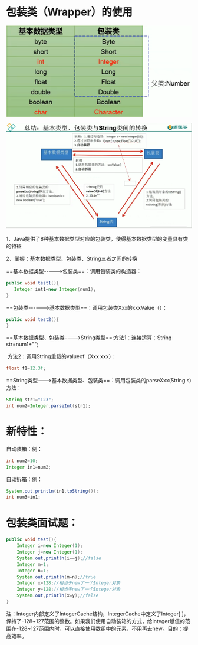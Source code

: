 # 包装类（Wrapper）的使用

![image-20220719102743376](%E5%8C%85%E8%A3%85%E7%B1%BB%EF%BC%88Wrapper%EF%BC%89%E7%9A%84%E4%BD%BF%E7%94%A8.assets/image-20220719102743376.png)

![image-20220719102746544](%E5%8C%85%E8%A3%85%E7%B1%BB%EF%BC%88Wrapper%EF%BC%89%E7%9A%84%E4%BD%BF%E7%94%A8.assets/image-20220719102746544.png)

1、Java提供了8种基本数据类型对应的包装类，使得基本数据类型的变量具有类的特征

2、掌握：基本数据类型、包装类、String三者之间的转换

==基本数据类型----->包装类==：调用包装类的构造器：

```java
public void test1(){																		    int num1=10;
   Integer int1=new Integer(num1);															
}
```
==包装类------>基本数据类型==：调用包装类Xxx的xxxValue（）：

```java
public void test2(){																			    Integer in1=new Integer(12);																int i1=int1.intValue();																		System.out.println("i1+1")											
}
```
==基本数据类型、包装类---->String类型==:方法1：连接运算：String  str=num1+"";

​								 方法2：调用String重载的valueof（Xxx xxx）：

```java
float f1=12.3f;																				String str2=String.valueof(f1);
```
==String类型--->基本数据类型、包装类==：调用包装类的parseXxx(String s)方法：

```java
String str1="123";
int num2=Integer.parseInt(str1);
```
# 新特性：
自动装箱：例：

```java
int num2=10;
Integer in1=num2;
```
自动拆箱：例：

```java
System.out.println(in1.toString());
int num3=in1;
```
# 包装类面试题：
```java
public void test(){
	Integer i=new Integer(1);
	Integer j=new Integer(1);
	System.out,println(i==j);//false
	Integer m=1;
	Integer n=1;
	System.out,println(m=n);//true
	Integer x=128;//相当于new了一个Integer对象
	Integer y=128;//相当于new了一个Integer对象
	System.out,println(x=y);//false
}
```
注：Integer内部定义了IntegerCache结构，IntegerCache中定义了Integer\[ \]，保持了-128\~127范围的整数。如果我们使用自动装箱的方式，给Integer赋值的范围在-128\~127范围内时，可以直接使用数组中的元素，不用再去new。目的：提高效率。